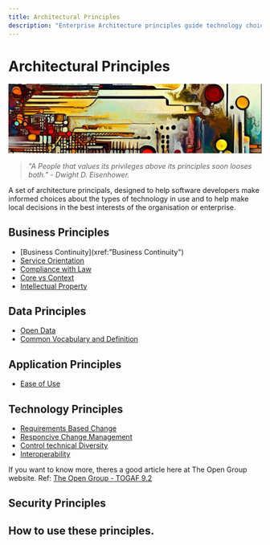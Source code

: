 ```yaml
---
title: Architectural Principles
description: "Enterprise Architecture principles guide technology choices that align with the enterprise’s vision and goals."
---
```

# Architectural Principles

![An abstract header in the style of Van Gogh](/media/images/header01.png)

> *"A People that values its privileges above its principles soon looses both." - Dwight D. Eisenhower.*

A set of architecture principals, designed to help software developers make informed choices about the types of technology in use and to help make local decisions in the best interests of the organisation or enterprise.

## Business Principles

* [Business Continuity](xref:"Business Continuity")
* [Service Orientation](./1-businessPrinciples/2-serviceOrientation.md)
* [Compliance with Law](./1-businessPrinciples/3-complianceWithLaw.md)
* [Core vs Context](./1-businessPrinciples/4-coreVsContext.md)
* [Intellectual Property](./1-businessPrinciples/5-intellectualProperty.md)

## Data Principles

* [Open Data](./2-dataPrinciples/1-openData.md)
* [Common Vocabulary and Definition](./2-dataPrinciples/2-commonVocabularyAndDataDefinitions.md)

## Application Principles

* [Ease of Use](./3-applicationPrinciples/1-easeOfUse.md)

## Technology Principles

* [Requirements Based Change](./4-technologyPrinciples/1-requirementsBasedChange.md)
* [Responcive Change Management](./4-technologyPrinciples/2-responsiveChangemanagement.md)
* [Control technical Diversity](./4-technologyPrinciples/3-controlTechnicalDiversity.md)
* [Interoperability](./4-technologyPrinciples/4-interoperability.md)

If you want to know more, theres a good article here at The Open Group website. Ref: [The Open Group - TOGAF 9.2](https://pubs.opengroup.org/architecture/togaf9-doc/arch/chap20.html)

## Security Principles

## How to use these principles.

